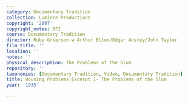```yaml
---
category: Documentary Tradition
collection: Lumiere Productions
copyright: '2007'
copyright_notes: BFI
course: Documentary Tradition
director: Ruby Grierson w Arthur Elton/Edgar Anstey/John Taylor
film_title: ''
location: ''
notes: ''
physical_description: The Problems of the Slum
repository: ''
taxonomies: [Documentary Tradition, Video, Documentary Tradition]
title: Housing Problems Excerpt 1- The Problems of the Slum
year: '1935'

---
```

